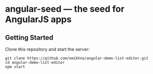 # angular-seed — the seed for AngularJS apps


## Getting Started


Clone this repository and start the server:

```
git clone https://github.com/nmikhno/angular-demo-list-editor.git
cd angular-demo-list-editor
npm start
```
